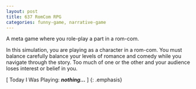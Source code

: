 ```yaml
---
layout: post
title: 637 RomCom RPG
categories: funny-game, narrative-game
---
```

A meta game where you role-play a part in a rom-com.

In this simulation, you are playing as a character in a rom-com. You must balance carefully balance your levels of romance and comedy while you navigate through the story.  Too much of one or the other and your audience loses interest or belief in you.

[ Today I Was Playing: ***nothing...*** ]
{: .emphasis}
